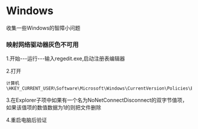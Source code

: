 # Windows
收集一些Windows的智障小问题

### 映射网络驱动器灰色不可用

1.开始---运行---输入regedit.exe,启动注册表编辑器

2.打开

    计算机\HKEY_CURRENT_USER\Software\Microsoft\Windows\CurrentVersion\Policies\Explorer

3.在Explorer子项中如果有一个名为NoNetConnectDisconnect的双字节值项，如果该值项的数值数据为1的则把文件删除

4.重启电脑后验证
